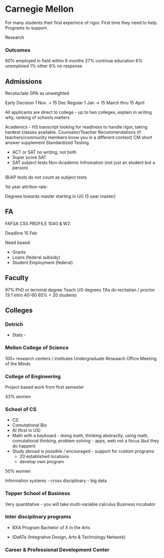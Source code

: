 # Carnegie Mellon

For many students their first experince of rigor. First time they need to help. Programs to support.

Research

### Outcomes

60% employed in field within 6 months
27% continue education
6% unemploied
1% other
6% no response

## Admissions

Recaluclate GPA as unweighted

Early Decision 1 Nov .> 15 Dec
Regular 1 Jan -> 15 March thru 15 April 

All applicants are direct to college - up to two colleges, explain in writing why, ranking of schools matters

Academics - HS transcript looking for readiness to handle rigor, taking hardest classes available.
Counselor/Teacher Recommendations (if teachers/community members know you in a different context)
CM short answer supplement
Standardized Testing
- ACT or SAT no writing, not both
- Super score SAT 
- SAT subject tests
Non-Academic Infromation (not just an student but a person)

IB/AP tests do not count as subject tests

1st year attrition rate: 

Degrees towards master starting in UG  (5 year master)

## FA

FAFSA
CSS PROFILE
1040 & W2

Deadline 15  Feb

Need based:
* Grants
* Loans (federal subsidy)
* Student Employment (federal)

## Faculty

97% PhD or terminal degree
Teach UG degrees
TAs do recitatian / proctor
13:1
intro 40-60
65% < 20 students

## Colleges

### Detrich
  - Stats - 
  
### Mellon College of Science

100+ research centers / institutes
Undergraduate Reseaach Office
Meeting of the Minds

### College of Engineering

Project based work from first semester

43% women

### School of CS

* CS
* Comutational Bio
* AI (first in US)
* Math with a keyboard - doing math, thinking abstractly, using math, comutational thinking, problem solving - apps, web not a focus (but they do happen)
* Study abroad is possible / encouraged - support for custom programs
  - 20 established locations
  - develop own program
  
50% women
  
Information systems - cross disciplinary - big data

### Tepper School of Business

Very quantitative - you will take multi-variable calculus
Business incubator

### Inter disciplinary programs
* BXA Program
Bachelor of X in the Arts

* IDeATe (Integrative Design, Arts & Technology Network)

### Career & Professional Development Center

